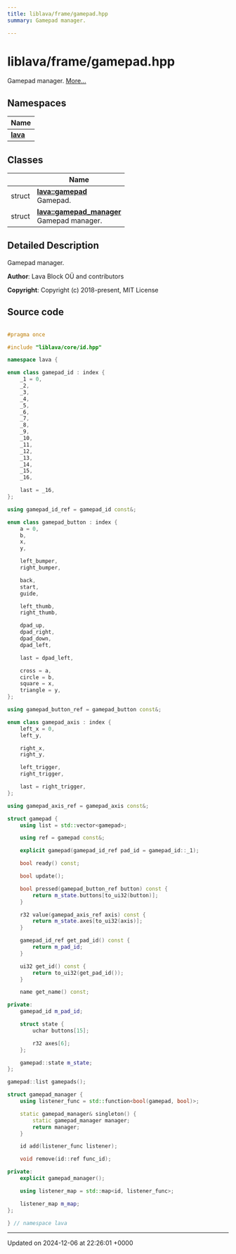 ```yaml
---
title: liblava/frame/gamepad.hpp
summary: Gamepad manager. 

---
```


# liblava/frame/gamepad.hpp

Gamepad manager.  [More...](#detailed-description)

## Namespaces

| Name           |
| -------------- |
| **[lava](/_doxybook/Namespaces/namespacelava.md)**  |

## Classes

|                | Name           |
| -------------- | -------------- |
| struct | **[lava::gamepad](/_doxybook/Classes/structlava_1_1gamepad.md)** <br>Gamepad.  |
| struct | **[lava::gamepad_manager](/_doxybook/Classes/structlava_1_1gamepad__manager.md)** <br>Gamepad manager.  |

## Detailed Description

Gamepad manager. 

**Author**: Lava Block OÜ and contributors 

**Copyright**: Copyright (c) 2018-present, MIT License 



## Source code

```cpp

#pragma once

#include "liblava/core/id.hpp"

namespace lava {

enum class gamepad_id : index {
    _1 = 0,
    _2,
    _3,
    _4,
    _5,
    _6,
    _7,
    _8,
    _9,
    _10,
    _11,
    _12,
    _13,
    _14,
    _15,
    _16,

    last = _16,
};

using gamepad_id_ref = gamepad_id const&;

enum class gamepad_button : index {
    a = 0,
    b,
    x,
    y,

    left_bumper,
    right_bumper,

    back,
    start,
    guide,

    left_thumb,
    right_thumb,

    dpad_up,
    dpad_right,
    dpad_down,
    dpad_left,

    last = dpad_left,

    cross = a,
    circle = b,
    square = x,
    triangle = y,
};

using gamepad_button_ref = gamepad_button const&;

enum class gamepad_axis : index {
    left_x = 0,
    left_y,

    right_x,
    right_y,

    left_trigger,
    right_trigger,

    last = right_trigger,
};

using gamepad_axis_ref = gamepad_axis const&;

struct gamepad {
    using list = std::vector<gamepad>;

    using ref = gamepad const&;

    explicit gamepad(gamepad_id_ref pad_id = gamepad_id::_1);

    bool ready() const;

    bool update();

    bool pressed(gamepad_button_ref button) const {
        return m_state.buttons[to_ui32(button)];
    }

    r32 value(gamepad_axis_ref axis) const {
        return m_state.axes[to_ui32(axis)];
    }

    gamepad_id_ref get_pad_id() const {
        return m_pad_id;
    }

    ui32 get_id() const {
        return to_ui32(get_pad_id());
    }

    name get_name() const;

private:
    gamepad_id m_pad_id;

    struct state {
        uchar buttons[15];

        r32 axes[6];
    };

    gamepad::state m_state;
};

gamepad::list gamepads();

struct gamepad_manager {
    using listener_func = std::function<bool(gamepad, bool)>;

    static gamepad_manager& singleton() {
        static gamepad_manager manager;
        return manager;
    }

    id add(listener_func listener);

    void remove(id::ref func_id);

private:
    explicit gamepad_manager();

    using listener_map = std::map<id, listener_func>;

    listener_map m_map;
};

} // namespace lava
```


-------------------------------

Updated on 2024-12-06 at 22:26:01 +0000
